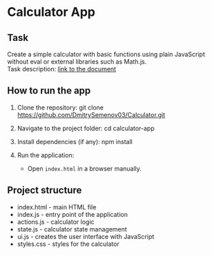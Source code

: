 # Calculator App

## Task

Create a simple calculator with basic functions using plain JavaScript without eval or external libraries such as Math.js.  
Task description: [link to the document](https://example.com/task)

## How to run the app

1. Clone the repository:
   git clone https://github.com/DmitrySemenov03/Calculator.git

2. Navigate to the project folder:
   cd calculator-app

3. Install dependencies (if any):
   npm install

4. Run the application:
   - Open `index.html` in a browser manually.

## Project structure

- index.html - main HTML file
- index.js - entry point of the application
- actions.js - calculator logic
- state.js - calculator state management
- ui.js - creates the user interface with JavaScript
- styles.css - styles for the calculator
